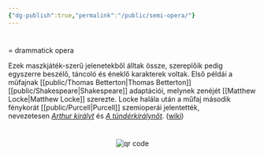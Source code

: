 ```yaml
---
{"dg-publish":true,"permalink":"/public/semi-opera/"}
---
```


#
= drammatick opera

Ezek maszkjáték-szerű jelenetekből álltak össze, szereplőik pedig egyszerre beszélő, táncoló és éneklő karakterek voltak. Első példái a műfajnak [[public/Thomas Betterton\|Thomas Betterton]] [[public/Shakespeare\|Shakespeare]] adaptációi, melynek zenéjét [[Matthew Locke\|Matthew Locke]] szerezte. Locke halála után a műfaj második fénykorát [[public/Purcell\|Purcell]] szemioperái jelentették, nevezetesen _[Arthur királyt](https://www.wikiwand.com/hu/Art%C3%BAr_kir%C3%A1ly_(opera) "Artúr király (opera)")_ és _[A tündérkirálynőt](https://www.wikiwand.com/hu/A_T%C3%BCnd%C3%A9rkir%C3%A1lyn%C5%91 "A Tündérkirálynő")_. ([wiki](https://www.wikiwand.com/hu/Szemiopera))



#
<p style="text-align: center;"><img src="https://chart.googleapis.com/chart?cht=qr&chl=https://notes.andrasdenes.com/semi-opera&chs=180x180&choe=UTF-8&chld=L|2" alt="qr code"></p>

